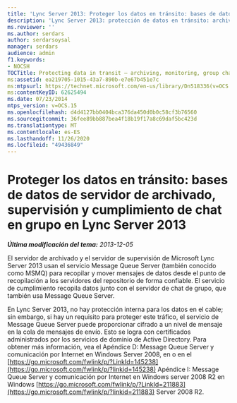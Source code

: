 ```yaml
---
title: 'Lync Server 2013: Proteger los datos en tránsito: bases de datos de servidor de archivado, supervisión y cumplimiento de chat en grupo'
description: 'Lync Server 2013: protección de datos en tránsito: archivar, supervisar, agrupar las bases de datos del servidor de cumplimiento de las conversaciones.'
ms.reviewer: ''
ms.author: serdars
author: serdarsoysal
manager: serdars
audience: admin
f1.keywords:
- NOCSH
TOCTitle: Protecting data in transit – archiving, monitoring, group chat compliance server databases in Lync Server 2013
ms:assetid: ea219705-1015-43a7-890b-e7e67b451e7c
ms:mtpsurl: https://technet.microsoft.com/en-us/library/Dn518336(v=OCS.15)
ms:contentKeyID: 62625494
ms.date: 07/23/2014
mtps_version: v=OCS.15
ms.openlocfilehash: d4d4127bb0404bca376da450d0b0c58cf3b76560
ms.sourcegitcommit: 36fee89bb887bea4f18b19f17a8c69daf5bc423d
ms.translationtype: MT
ms.contentlocale: es-ES
ms.lasthandoff: 11/26/2020
ms.locfileid: "49436849"
---
```

# <a name="protecting-data-in-transit--archiving-monitoring-group-chat-compliance-server-databases-in-lync-server-2013"></a>Proteger los datos en tránsito: bases de datos de servidor de archivado, supervisión y cumplimiento de chat en grupo en Lync Server 2013

<div data-xmlns="http://www.w3.org/1999/xhtml">

<div class="topic" data-xmlns="http://www.w3.org/1999/xhtml" data-msxsl="urn:schemas-microsoft-com:xslt" data-cs="https://msdn.microsoft.com/">

<div data-asp="https://msdn2.microsoft.com/asp">



</div>

<div id="mainSection">

<div id="mainBody">

<span> </span>

_**Última modificación del tema:** 2013-12-05_

El servidor de archivado y el servidor de supervisión de Microsoft Lync Server 2013 usan el servicio Message Queue Server (también conocido como MSMQ) para recopilar y mover mensajes de datos desde el punto de recopilación a los servidores del repositorio de forma confiable. El servicio de cumplimiento recopila datos junto con el servidor de chat de grupo, que también usa Message Queue Server.

En Lync Server 2013, no hay protección interna para los datos en el cable; sin embargo, si hay un requisito para proteger este tráfico, el servicio de Message Queue Server puede proporcionar cifrado a un nivel de mensaje en la cola de mensajes de envío. Esto se logra con certificados administrados por los servicios de dominio de Active Directory. Para obtener más información, vea el Apéndice D: Message Queue Server y comunicación por Internet en Windows Server 2008, en o en el [https://go.microsoft.com/fwlink/p/?LinkId=145238](https://go.microsoft.com/fwlink/p/?linkid=145238) Apéndice I: Message Queue Server y comunicación por Internet en Windows server 2008 R2 en Windows [https://go.microsoft.com/fwlink/p/?LinkId=211883](https://go.microsoft.com/fwlink/p/?linkid=211883) Server 2008 R2.

</div>

<span> </span>

</div>

</div>

</div>

